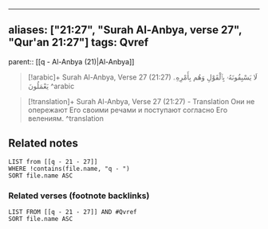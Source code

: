 
---
aliases: ["21:27", "Surah Al-Anbya, verse 27", "Qur'an 21:27"]
tags: Qvref
---

parent:: [[q - Al-Anbya (21)|Al-Anbya]]

> [!arabic]+ Surah Al-Anbya, Verse 27 (21:27)
> <span class="quran-arabic">لَا يَسْبِقُونَهُۥ بِٱلْقَوْلِ وَهُم بِأَمْرِهِۦ يَعْمَلُونَ</span>
^arabic

> [!translation]+ Surah Al-Anbya, Verse 27 (21:27) - Translation
> Они не опережают Его своими речами и поступают согласно Его велениям.
^translation



## Related notes
```dataview
LIST from [[q - 21 - 27]]
WHERE !contains(file.name, "q - ")
SORT file.name ASC
```

### Related verses (footnote backlinks)
```dataview
LIST FROM [[q - 21 - 27]] AND #Qvref
SORT file.name ASC
```

